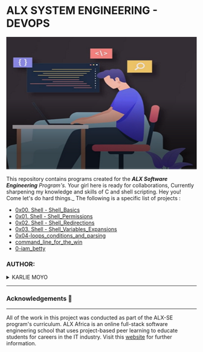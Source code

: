 
# ALX SYSTEM ENGINEERING - DEVOPS

<img alt="coding" width="784" height="350" src="https://github.com/Karlie-crypto/alx-system_engineering-devops/blob/master/new.png" />

This repository contains programs created for the _**ALX Software Engineering** Program's._ Your girl here is ready for collaborations, Currently sharpening my knowledge and skills of C and shell scripting. Hey you! Come let's do hard things._ The following is a specific list of projects :

- [0x00. Shell - Shell_Basics](https://github.com/Karlie-crypto/alx-system_engineering-devops/tree/master/0x00-shell_basics)
- [0x01. Shell - Shell_Permissions](https://github.com/Karlie-crypto/alx-system_engineering-devops/tree/master/0x01-shell_permissions)
- [0x02. Shell - Shell_Redirections](https://github.com/Karlie-crypto/alx-system_engineering-devops/tree/master/0x02-shell_redirections)
- [0x03. Shell - Shell_Variables_Expansions](https://github.com/Karlie-crypto/alx-system_engineering-devops/tree/master/0x03-shell_variables_expansions)
- [0x04-loops_conditions_and_parsing](https://github.com/Karlie-crypto/alx-system_engineering-devops/tree/master/0x04-loops_conditions_and_parsing)
- [command_line_for_the_win](https://github.com/Karlie-crypto/alx-system_engineering-devops/tree/master/command_line_for_the_win)
- [0-iam_betty](https://github.com/Karlie-crypto/alx-system_engineering-devops/blob/master/0-iam_betty)

### AUTHOR:
<details>
    <summary>KARLIE MOYO</summary>
    <ul>
        <li>
            <a href="https://github.com/Karlie-crypto">Github</a>
        </li>
        <li>
            <a href="https://twitter.com/karlieemoyo">Twitter</a>
        </li>
        <li>
            <a href="https://karlieemoyo@gmail.com">e-mail</a>
        </li>
    </ul>
</details>

---

### Acknowledgements  :pray:
___
All of the work in this project was conducted as part of the ALX-SE program's curriculum. ALX Africa is an online full-stack software engineering school that uses project-based peer learning to educate students for careers in the IT industry. Visit this <a href="https://www.alxafrica.com/software-engineering-2022">website</a> for further information.

